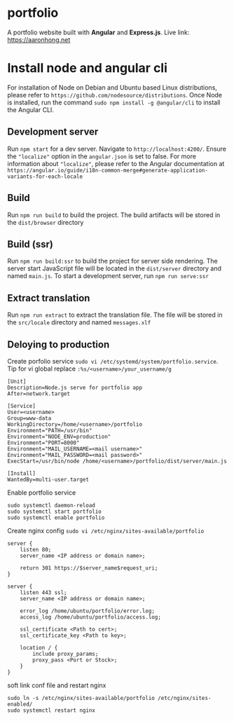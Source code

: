# portfolio

A portfolio website built with **Angular** and **Express.js**. Live link: https://aaronhong.net

# Install node and angular cli

For installation of Node on Debian and Ubuntu based Linux distributions, please refer to `https://github.com/nodesource/distributions`. Once Node is installed, run the command `sudo npm install -g @angular/cli` to install the Angular CLI.

## Development server

Run `npm start` for a dev server. Navigate to `http://localhost:4200/`. Ensure the `"localize"` option in the `angular.json` is set to false. For more information about `"localize"`, please refer to the Angular documentation at `https://angular.io/guide/i18n-common-merge#generate-application-variants-for-each-locale`

## Build

Run `npm run build` to build the project. The build artifacts will be stored in the `dist/browser` directory

## Build (ssr)

Run `npm run build:ssr` to build the project for server side rendering. The server start JavaScript file will be located in the `dist/server` directory and named `main.js`. To start a development server, run `npm run serve:ssr`

## Extract translation

Run `npm run extract` to extract the translation file. The file will be stored in the `src/locale` directory and named `messages.xlf`

## Deloying to production

Create porfolio service `sudo vi /etc/systemd/system/portfolio.service`. Tip for vi global replace `:%s/<username>/your_username/g`

```shell
[Unit]
Description=Node.js serve for portfolio app
After=network.target

[Service]
User=<username>
Group=www-data
WorkingDirectory=/home/<username>/portfolio
Environment="PATH=/usr/bin"
Environment="NODE_ENV=production"
Environment="PORT=8000"
Environment="MAIL_USERNAME=<mail username>"
Environment="MAIL_PASSWORD=<mail password>"
ExecStart=/usr/bin/node /home/<username>/portfolio/dist/server/main.js

[Install]
WantedBy=multi-user.target
```

Enable portfolio service

```shell
sudo systemctl daemon-reload
sudo systemctl start portfolio
sudo systemctl enable portfolio
```

Create nginx config `sudo vi /etc/nginx/sites-available/portfolio`

```shell
server {
    listen 80;
    server_name <IP address or domain name>;

    return 301 https://$server_name$request_uri;
}

server {
    listen 443 ssl;
    server_name <IP address or domain name>;

    error_log /home/ubuntu/portfolio/error.log;
    access_log /home/ubuntu/portfolio/access.log;

    ssl_certificate <Path to cert>;
    ssl_certificate_key <Path to key>;

    location / {
        include proxy_params;
        proxy_pass <Port or Stock>;
    }
}
```

soft link conf file and restart nginx

```shell
sudo ln -s /etc/nginx/sites-available/portfolio /etc/nginx/sites-enabled/
sudo systemctl restart nginx
```
